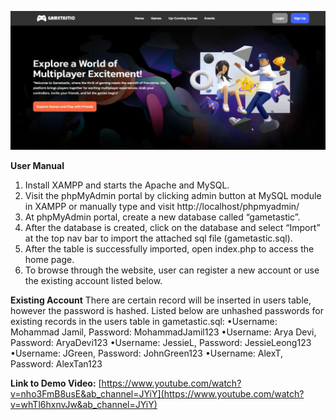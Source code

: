 ![Demo Screenshot](./img/Gametastic.png)

**User Manual**
1. Install XAMPP and starts the Apache and MySQL.
2. Visit the phpMyAdmin portal by clicking admin button at MySQL module in XAMPP or manually type and visit http://localhost/phpmyadmin/
3. At phpMyAdmin portal, create a new database called “gametastic”.
4. After the database is created, click on the database and select “Import” at the top nav bar to import the attached sql file (gametastic.sql).
5. After the table is successfully imported, open index.php to access the home page.
6. To browse through the website, user can register a new account or use the existing account listed below.

**Existing Account**
There are certain record will be inserted in users table, however the password is hashed. Listed below are unhashed passwords for existing records in the users table in gametastic.sql:
•Username: Mohammad Jamil, Password: MohammadJamil123
•Username: Arya Devi, Password: AryaDevi123
•Username: JessieL, Password: JessieLeong123
•Username: JGreen, Password: JohnGreen123
•Username: AlexT, Password: AlexTan123

**Link to Demo Video:**
[https://www.youtube.com/watch?v=nho3FmB8usE&ab_channel=JYiY](https://www.youtube.com/watch?v=whTl6hxnvJw&ab_channel=JYiY)
